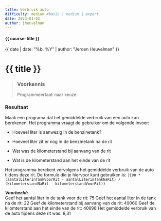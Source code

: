 ```yaml
---
title: Verbruik auto
difficulty: medium #basic | medium | expert
date: 2023-01-02
author: jheuvelman
---
```


#### {{ course-title }}
{{ date | date: "%b, %Y" | author: "Jeroen Heuvelman" }}


# {{ title }}

> ### Voorkennis
> Programmeertaal: naar keuze

### Resultaat
Maak een programa dat het gemiddelde verbruik van een auto kan
berekenen. Het programma vraagt de gebruiker om de volgende invoer:

- Hoeveel liter is aanwezig in de benzinetank?

- Hoeveel liter zit er nog in de benzinetank na de rit

- Wat was de kilometerstand bij aanvang van de rit

- Wat is de kilometerstand aan het einde van de rit

Het programma berekent vervolgens het gemiddelde verbruik van de auto
tijdens deze rit. De formule die je hiervoor kunt gebruiken is:
`(100 * (aantalLiterinTankVoorRit - aantalLiterinTankNaRit) / (kilometerstandNaRit - kilometerstandVoorRit))`

***Voorbeeld:***  
Geef het aantal liter in de tank voor de rit: 75 Geef het aantal liter
in de tank na de rit: 22 Geef de kilometerstand bij aanvang van de rit:
40060 Geef de kilomterstand aan het einde van de rit: 40698 Het
gemiddelde verbruik van de auto tijdens deze rit was: 8,31
